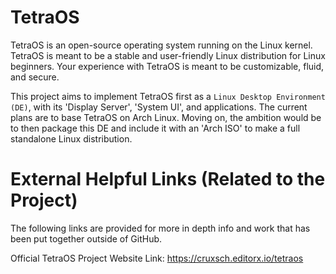 # TetraOS

TetraOS is an open-source operating system running on the Linux kernel. TetraOS is meant to be a stable and user-friendly Linux distribution for Linux beginners. Your experience with TetraOS is meant to be customizable, fluid, and secure. 

This project aims to implement TetraOS first as a `Linux Desktop Environment (DE)`, with its 'Display Server', 'System UI', and applications. The current plans are to base TetraOS on Arch Linux. Moving on, the ambition would be to then package this DE and include it with an 'Arch ISO' to make a full standalone Linux distribution.

# External Helpful Links (Related to the Project)

The following links are provided for more in depth info and work that has been put together outside of GitHub.

Official TetraOS Project Website Link: https://cruxsch.editorx.io/tetraos

